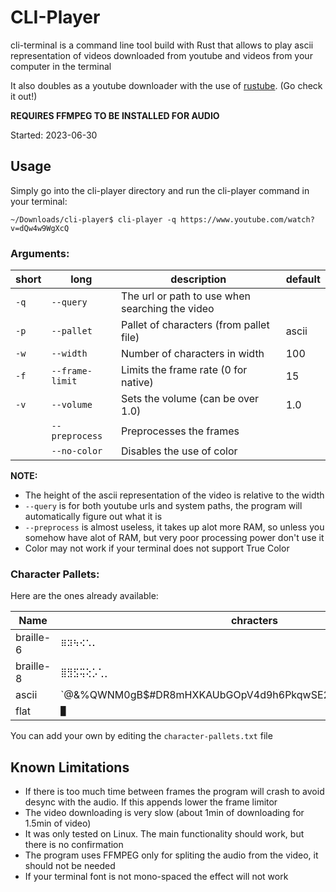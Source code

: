 # CLI-Player

cli-terminal is a command line tool build with Rust that allows to play ascii representation of videos downloaded from youtube and videos from your computer in the terminal

It also doubles as a youtube downloader with the use of [rustube](https://github.com/DzenanJupic/rustube). (Go check it out!)

**REQUIRES FFMPEG TO BE INSTALLED FOR AUDIO**

Started: 2023-06-30


## Usage

Simply go into the cli-player directory and run the cli-player command in your terminal:

```text
~/Downloads/cli-player$ cli-player -q https://www.youtube.com/watch?v=dQw4w9WgXcQ 
```


### Arguments:

| short | long            | description                                     | default |
| ----- | --------------- | ----------------------------------------------- | ------- |
| `-q`  | `--query`       | The url or path to use when searching the video |         |
| `-p`  | `--pallet`      | Pallet of characters (from pallet file)         | ascii   |
| `-w`  | `--width`       | Number of characters in width                   | 100     |
| `-f`  | `--frame-limit` | Limits the frame rate (0 for native)            | 15      |
| `-v`  | `--volume`      | Sets the volume (can be over 1.0)               | 1.0     |
|       | `--preprocess`  | Preprocesses the frames                         |         |
|       | `--no-color`    | Disables the use of color                       |         |

**NOTE:**
* The height of the ascii representation of the video is relative to the width
* `--query` is for both youtube urls and system paths, the program will automatically figure out what it is
* `--preprocess` is almost useless, it takes up alot more RAM, so unless you somehow have alot of RAM, but very poor processing power don't use it
* Color may not work if your terminal does not support True Color


### Character Pallets:

Here are the ones already available:

| Name         | chracters                                                                                    |
| ------------ | -------------------------------------------------------------------------------------------- |
| braille-6    | `⠿⠽⠳⠪⠡⠄ `                                                                                   |
| braille-8    | `⣿⣻⣫⢭⢕⡡⢁⡀ `                                                                                 |
| ascii        | `@&%QWNM0gB$#DR8mHXKAUbGOpV4d9h6PkqwSE2]ayjxY5Zoen[ult13If}C{iF|(7J)vTLs?z/*cr!+<>;=^,_:'-.` |
| flat         | `█`                                                                                          |

You can add your own by editing the `character-pallets.txt` file 


## Known Limitations

* If there is too much time between frames the program will crash to avoid desync with the audio. If this appends lower the frame limitor
* The video downloading is very slow (about 1min of downloading for 1.5min of video)
* It was only tested on Linux. The main functionality should work, but there is no confirmation
* The program uses FFMPEG only for spliting the audio from the video, it should not be needed
* If your terminal font is not mono-spaced the effect will not work